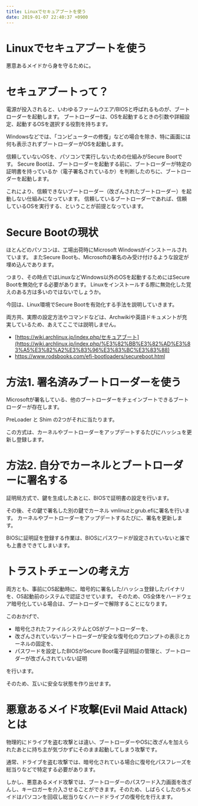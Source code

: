 ```yaml
---
title: Linuxでセキュアブートを使う
date: 2019-01-07 22:40:37 +0900
---
```


Linuxでセキュアブートを使う
===

悪意あるメイドから身を守るために。

# セキュアブートって？

電源が投入されると、いわゆるファームウエア/BIOSと呼ばれるものが、ブートローダーを起動します。
ブートローダーは、OSを起動するときの引数や詳細設定、起動するOSを選択する役割を持ちます。

Windowsなどでは、「コンピューターの修復」などの場合を除き、特に画面には何も表示されずブートローダーがOSを起動します。

信頼していないOSを、パソコンで実行しないための仕組みがSecure Bootです。
Secure Bootは、ブートローダーを起動する前に、ブートローダーが特定の証明書を持っているか（電子署名されているか）を判断したのちに、ブートローダーを起動します。

これにより、信頼できないブートローダー（改ざんされたブートローダー）を起動しない仕組みになっています。
信頼しているブートローダーであれば、信頼しているOSを実行する、ということが前提となっています。

# Secure Bootの現状
ほとんどのパソコンは、工場出荷時にMicrosoft Windowsがインストールされています。
またSecure Bootも、Microsoftの署名のみ受け付けるような設定が埋め込んであります。

つまり、その時点ではLinuxなどWindows以外のOSを起動するためにはSecure Bootを無効化する必要があります。
Linuxをインストールする際に無効化した覚えのある方は多いのではないでしょうか。

今回は、Linux環境でSecure Bootを有効化する手法を説明していきます。

両方共、実際の設定方法やコマンドなどは、Archwikiや英語ドキュメントが充実しているため、あえてここでは説明しません。

- [https://wiki.archlinux.jp/index.php/セキュアブート](https://wiki.archlinux.jp/index.php/%E3%82%BB%E3%82%AD%E3%83%A5%E3%82%A2%E3%83%96%E3%83%BC%E3%83%88)
- https://www.rodsbooks.com/efi-bootloaders/secureboot.html

# 方法1. 署名済みブートローダーを使う

Microsoftが署名している、他のブートローダーをチェインブートできるブートローダーが存在します。

PreLoader と Shim の2つがそれに当たります。

この方式は、カーネルやブートローダーをアップデートするたびにハッシュを更新し登録します。

# 方法2. 自分でカーネルとブートローダーに署名する

証明局方式で、鍵を生成したあとに、BIOSで証明書の設定を行います。

その後、その鍵で署名した別の鍵でカーネル vmlinuzとgrub.efiに署名を行います。
カーネルやブートローダーをアップデートするたびに、署名を更新します。

BIOSに証明証を登録する作業は、BIOSにパスワードが設定されていないと誰でも上書きできてしまいます。

# トラストチェーンの考え方

両方とも、事前にOS起動時に、暗号的に署名した/ハッシュ登録したバイナリを、OS起動前のシステムで認証させています。
そのため、OS全体をハードウェア暗号化している場合は、ブートローダーで解除することになります。

このおかげで、

- 暗号化されたファイルシステムとOSがブートローダーを、
- 改ざんされていないブートローダーが安全な復号化のプロンプトの表示とカーネルの固定を、
- パスワードを設定したBIOSがSecure Boot電子証明証の管理と、ブートローダーが改ざんされていない証明

を行います。

そのため、互いに安全な状態を作り出せます。

# 悪意あるメイド攻撃(Evil Maid Attack)とは

物理的にドライブを盗む攻撃とは違い、ブートローダーやOSに改ざんを加えられたあとに持ち主が気づかずにそのまま起動してしまう攻撃です。

通常、ドライブを盗む攻撃では、暗号化されている場合に復号化パスフレーズを総当りなどで特定する必要があります。

しかし、悪意あるメイド攻撃では、ブートローダーのパスワード入力画面を改ざんし、キーロガーを介入させることができます。そのため、しばらくしたのちメイドはパソコンを回収し総当りなくハードドライブの復号化を行えます。
